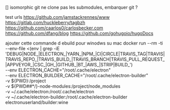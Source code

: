 [] isomorphic git ne clone pas les submodules, embarquer git ?


test urls
https://github.com/jamstackrennes/www
https://gitlab.com/huckleberry/tagbzh
https://github.com/caarlos0/carlosbecker.com
https://github.com/dfang/blog
https://github.com/gohugoio/hugoDocs


ajouter cette commande d ebuild pour winodws su mac
docker run --rm -ti \
 --env-file <(env | grep -iE 'DEBUG|NODE_|ELECTRON_|YARN_|NPM_|CI|CIRCLE|TRAVIS_TAG|TRAVIS|TRAVIS_REPO_|TRAVIS_BUILD_|TRAVIS_BRANCH|TRAVIS_PULL_REQUEST_|APPVEYOR_|CSC_|GH_|GITHUB_|BT_|AWS_|STRIP|BUILD_') \
 --env ELECTRON_CACHE="/root/.cache/electron" \
 --env ELECTRON_BUILDER_CACHE="/root/.cache/electron-builder" \
 -v ${PWD}:/project \
 -v ${PWD##*/}-node-modules:/project/node_modules \
 -v ~/.cache/electron:/root/.cache/electron \
 -v ~/.cache/electron-builder:/root/.cache/electron-builder \
 electronuserland/builder:wine